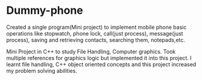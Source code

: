 # Dummy-phone
Created a single program(Mini project) to implement mobile phone basic operations like stopwatch, phone lock, call(just process), message(just process), saving and retrieving contacts, searching them, notepads,etc. 

Mini Project in C++ to study File Handling, Computer graphics.
Took multiple references for graphics logic but implemented it into this project.
I learnt file handling, C++ object oriented concepts and this project increased my problem solving abilities.
